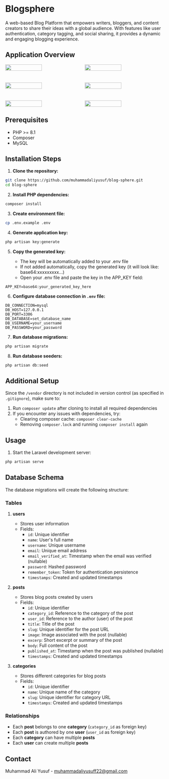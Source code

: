 # Blogsphere

A web-based Blog Platform that empowers writers, bloggers, and content creators to share their ideas with a global audience. With features like user authentication, category tagging, and social sharing, it provides a dynamic and engaging blogging experience.

## Application Overview

<div style="display: flex; flex-wrap: wrap; gap: 10px; margin-bottom: 20px;">
  <img src="https://github.com/muhammadaliyusuf/blog-sphere/blob/master/ApplicationOverview/Homepage.png" style="width: 48%; height: auto;">
  <img src="https://github.com/muhammadaliyusuf/blog-sphere/blob/master/ApplicationOverview/Blog-Post.png" style="width: 48%; height: auto;">
</div>
<br>
<div style="display: flex; flex-wrap: wrap; gap: 10px; margin-bottom: 20px;">
  <img src="https://github.com/muhammadaliyusuf/blog-sphere/blob/master/ApplicationOverview/Show-Blogpost.png" style="width: 48%; height: auto;">
  <img src="https://github.com/muhammadaliyusuf/blog-sphere/blob/master/ApplicationOverview/Create-Post.png" style="width: 48%; height: auto;">
</div>
<br>
<div style="display: flex; flex-wrap: wrap; gap: 10px; margin-bottom: 20px;">
  <img src="https://github.com/muhammadaliyusuf/blog-sphere/blob/master/ApplicationOverview/Admin-Dashboard.png" style="width: 48%; height: auto;">
  <img src="https://github.com/muhammadaliyusuf/blog-sphere/blob/master/ApplicationOverview/User-Dashboard.png" style="width: 48%; height: auto;">
</div>

## Prerequisites

- PHP >= 8.1
- Composer
- MySQL

## Installation Steps

1. **Clone the repository:**
```bash
git clone https://github.com/muhammadaliyusuf/blog-sphere.git
cd blog-sphere
```

2. **Install PHP dependencies:**
```bash
composer install
```

3. **Create environment file:**
```bash
cp .env.example .env
```

4. **Generate application key:**
```bash
php artisan key:generate
```

5. **Copy the generated key:**
   
   - The key will be automatically added to your .env file
   - If not added automatically, copy the generated key (it will look like: base64:xxxxxxxxx...)
   - Open your .env file and paste the key in the APP_KEY field:
     
```
APP_KEY=base64:your_generated_key_here
```

6. **Configure database connection in `.env` file:**
```
DB_CONNECTION=mysql
DB_HOST=127.0.0.1
DB_PORT=3306
DB_DATABASE=set_database_name
DB_USERNAME=your_username
DB_PASSWORD=your_password
```

7. **Run database migrations:**
```bash
php artisan migrate
```

8. **Run database seeders:**
```bash
php artisan db:seed
```

## Additional Setup

Since the `/vendor` directory is not included in version control (as specified in `.gitignore`), make sure to:

1. Run `composer update` after cloning to install all required dependencies
2. If you encounter any issues with dependencies, try:
   - Clearing composer cache: `composer clear-cache`
   - Removing `composer.lock` and running `composer install` again

## Usage

1. Start the Laravel development server:
```bash
php artisan serve
```

## Database Schema

The database migrations will create the following structure:

### Tables

1. **users**
   - Stores user information
   - Fields:
     - `id`: Unique identifier
     - `name`: User's full name
     - `username`: Unique username
     - `email`: Unique email address
     - `email_verified_at`: Timestamp when the email was verified (nullable)
     - `password`: Hashed password
     - `remember_token`: Token for authentication persistence
     - `timestamps`: Created and updated timestamps

2. **posts**
   - Stores blog posts created by users
   - Fields:
     - `id`: Unique identifier
     - `category_id`: Reference to the category of the post
     - `user_id`: Reference to the author (user) of the post
     - `title`: Title of the post
     - `slug`: Unique identifier for the post URL
     - `image`: Image associated with the post (nullable)
     - `excerp`: Short excerpt or summary of the post
     - `body`: Full content of the post
     - `published_at`: Timestamp when the post was published (nullable)
     - `timestamps`: Created and updated timestamps

3. **categories**
   - Stores different categories for blog posts
   - Fields:
     - `id`: Unique identifier
     - `name`: Unique name of the category
     - `slug`: Unique identifier for category URL
     - `timestamps`: Created and updated timestamps

### Relationships

- Each **post** belongs to one **category** (`category_id` as foreign key)
- Each **post** is authored by one **user** (`user_id` as foreign key)
- Each **category** can have multiple **posts**
- Each **user** can create multiple **posts**

## Contact

Muhammad Ali Yusuf - muhammadaliyusuff22@gmail.com
